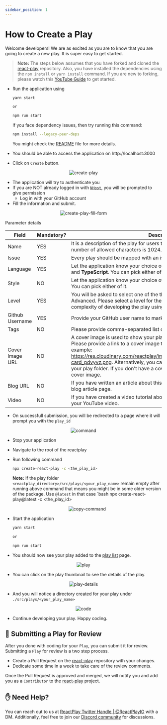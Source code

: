 ```yaml
---
sidebar_position: 1
---
```


# How to Create a Play

Welcome developers! We are as excited as you are to know that you are going to create a new play. It is super easy to get started.

> **Note:** The steps below assumes that you have forked and cloned the [react-play](https://github.com/reactplay/react-play) repository. Also, you have installed the dependencies using the `npm install` or `yarn install` command. If you are new to forking, please watch this [YouTube Guide](https://www.youtube.com/watch?v=h8suY-Osn8Q) to get started.

- Run the application using

  ```bash
  yarn start

  or

  npm run start
  ```

  If you face dependency issues, then try running this command:

  ```bash
  npm install --legacy-peer-deps
  ```

  You might check the [README](https://github.com/reactplay/react-play#readme) file for more details.

- You should be able to access the application on http://localhost:3000
- Click on `Create` button.

<p align="center">
  <img src="https://res.cloudinary.com/atapas/image/upload/v1675171492/ReactPlay/Screenshot_2023-01-31_at_6.43.49_PM_bkcvkv.png" alt="create-play" />
</p>

- The application will try to authenticate you
- If you are NOT already logged in with [`NHost`](https://nhost.io), you will be prompted to give permission
  - Log in with your GitHub account
- Fill the information and submit.

<p align="center">
  <img src="https://res.cloudinary.com/atapas/image/upload/v1675171492/ReactPlay/Screenshot_2023-01-31_at_6.51.24_PM_ljc1hz.png" alt="create-play-fill-form"/>
</p>

Parameter details

| Field           | Mandatory? | Description                                                                                                                                                                                                                                                                                                                                                                                                               |
| --------------- | ---------- | ------------------------------------------------------------------------------------------------------------------------------------------------------------------------------------------------------------------------------------------------------------------------------------------------------------------------------------------------------------------------------------------------------------------------- |
| Name            | YES        | It is a description of the play for users to understand it better. The maximum number of allowed characters is 1024.                                                                                                                                                                                                                                                                                                      |
| Issue           | YES        | Every play should be mapped with an issue. Select it here.                                                                                                                                                                                                                                                                                                                                                                |
| Language        | YES        | Let the application know your choice of script. It supports both <b>JavaScript</b> and <b>TypeScript</b>. You can pick either of it.                                                                                                                                                                                                                                                                                      |
| Style           | NO         | Let the application know your choice of style. It supports both <b>css</b> and <b>scss</b>. You can pick either of it.                                                                                                                                                                                                                                                                                                    |
| Level           | YES        | You will be asked to select one of the three levels, Beginner, Intermediate, or Advanced. Please select a level for the play. A level indicates the possible complexity of developing the play using React.                                                                                                                                                                                                               |
| Github Username | YES        | Provide your GitHub user name to mark you as the creator of the play.                                                                                                                                                                                                                                                                                                                                                     |
| Tags            | NO         | Please provide comma-separated list of tags. Example: JSX, Hooks                                                                                                                                                                                                                                                                                                                                                          |
| Cover Image URL | NO         | A cover image is used to show your play with a thumbnail in the play list page. Please provide a link to a cover image that is publicly accessible using a URL, example: https://res.cloudinary.com/reactplay/image/upload/v1649060528/demos/id-card_pdvyvz.png. Alternatively, you can have a cover.png file in the root of your play folder. If you don't have a cover image, the app will use the default cover image. |
| Blog URL        | NO         | If you have written an article about this play, please provide the link to your blog article page.                                                                                                                                                                                                                                                                                                                        |
| Video           | NO         | If you have created a video tutorial about this play, please provide the link to your YouTube video.                                                                                                                                                                                                                                                                                                                      |

- On successfull submission, you will be redirected to a page where it will prompt you with the `play_id`

<p align="center">
  <img src="https://res.cloudinary.com/atapas/image/upload/v1675172353/ReactPlay/Screenshot_2023-01-31_at_7.02.55_PM_k1tphu.png" alt="command" />
</p>

- Stop your application
- Navigate to the root of the reactplay
- Run following command

  ```bash
  npx create-react-play -c <the_play_id>
  ```

  **Note:** If the play folder `<reactplay_directory>/src/plays/<your_play_name>` remain empty after running above command that means you might be in some older version of the package. Use `@latest` in that case
  `bash
  npx create-react-play@latest -c <the_play_id>
  <p align="center">
  <img src="https://res.cloudinary.com/atapas/image/upload/v1675172352/ReactPlay/Screenshot_2023-01-31_at_7.06.07_PM_jhbcbl.png" alt="copy-command" />
  </p>

- Start the application

  ```bash
  yarn start

  or

  npm run start
  ```

- You should now see your play added to the [play list](http://localhost:3000/plays) page.
<p align="center">
  <img src="https://res.cloudinary.com/atapas/image/upload/v1675172352/ReactPlay/Screenshot_2023-01-31_at_7.06.55_PM_gyck2r.png" alt="play" />
</p>

- You can click on the play thumbnail to see the details of the play.
<p align="center">
  <img src="https://res.cloudinary.com/atapas/image/upload/v1675172353/ReactPlay/Screenshot_2023-01-31_at_7.07.19_PM_dnmcuu.png" alt="play-details"/>
</p>

- And you will notice a directory created for your play under `./src/plays/<your_play_name>`
<p align="center">
  <img src="https://res.cloudinary.com/atapas/image/upload/v1675172514/ReactPlay/Screenshot_2023-01-31_at_7.10.36_PM_uxjomi.png" alt="code"/>
</p>

- Continue developing your play. Happy coding.

## 👀 Submitting a Play for Review

After you done with coding for your `Play`, you can submit it for review. Submitting a `Play` for review is a two step process.

- Create a Pull Request on the [react-play](https://github.com/reactplay/react-play) repository with your changes.
- Dedicate some time in a week to take care of the review comments.

Once the Pull Request is approved and merged, we will notify you and add you as a `Contributor` to the [react-play](https://github.com/reactplay/react-play) project.

## ✋ Need Help?

You can reach out to us at [ReactPlay Twitter Handle | @ReactPlayIO](https://twitter.com/ReactPlayIO) with a DM. Additionally, feel free to join our [Discord community](https://discord.gg/vrTxWUP8Am) for discussions.
